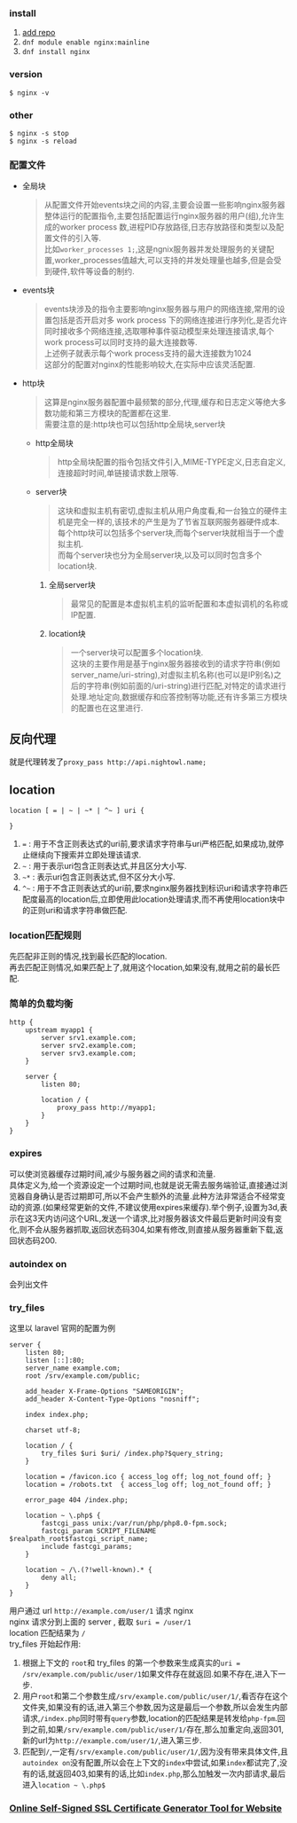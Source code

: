 ### install
1. [add repo](https://docs.nginx.com/nginx/admin-guide/installing-nginx/installing-nginx-open-source/)
2. `dnf module enable nginx:mainline`
3. `dnf install nginx`

### version
```
$ nginx -v
```
### other
```
$ nginx -s stop
$ nginx -s reload
```

### 配置文件
+ 全局块
    > 从配置文件开始events块之间的内容,主要会设置一些影响nginx服务器整体运行的配置指令,主要包括配置运行nginx服务器的用户(组),允许生成的worker process 数,进程PID存放路径,日志存放路径和类型以及配置文件的引入等.  
    > 比如`worker_processes 1;`,这是ngnix服务器并发处理服务的关键配置,worker_processes值越大,可以支持的并发处理量也越多,但是会受到硬件,软件等设备的制约.
+ events块
    > events块涉及的指令主要影响nginx服务器与用户的网络连接,常用的设置包括是否开启对多 work process 下的网络连接进行序列化,是否允许同时接收多个网络连接,选取哪种事件驱动模型来处理连接请求,每个work process可以同时支持的最大连接数等.  
    > 上述例子就表示每个work process支持的最大连接数为1024  
    > 这部分的配置对nginx的性能影响较大,在实际中应该灵活配置.
+ http块
    > 这算是nginx服务器配置中最频繁的部分,代理,缓存和日志定义等绝大多数功能和第三方模块的配置都在这里.  
    > 需要注意的是:http块也可以包括http全局块,server块
    + http全局块
        > http全局块配置的指令包括文件引入,MIME-TYPE定义,日志自定义,连接超时时间,单链接请求数上限等.
    - server块
        > 这块和虚拟主机有密切,虚拟主机从用户角度看,和一台独立的硬件主机是完全一样的,该技术的产生是为了节省互联网服务器硬件成本.  
        > 每个http块可以包括多个server块,而每个server块就相当于一个虚拟主机.  
        > 而每个server块也分为全局server块,以及可以同时包含多个location块.
        1. 全局server块
            > 最常见的配置是本虚拟机主机的监听配置和本虚拟调机的名称或IP配置.
        2. location块
            > 一个server块可以配置多个location块.  
            > 这块的主要作用是基于nginx服务器接收到的请求字符串(例如server_name/uri-string),对虚拟主机名称(也可以是IP别名)之后的字符串(例如前面的/uri-string)进行匹配,对特定的请求进行处理.地址定向,数据缓存和应答控制等功能,还有许多第三方模块的配置也在这里进行.

## 反向代理
就是代理转发了`proxy_pass http://api.nightowl.name;`

## location
```nginx
location [ = | ~ | ~* | ^~ ] uri {

}
```
1. `=` : 用于不含正则表达式的uri前,要求请求字符串与uri严格匹配,如果成功,就停止继续向下搜索并立即处理该请求.
2. `~` : 用于表示uri包含正则表达式,并且区分大小写.
3. `~*` : 表示uri包含正则表达式,但不区分大小写.
4. `^~` : 用于不含正则表达式的uri前,要求nginx服务器找到标识uri和请求字符串匹配度最高的location后,立即使用此location处理请求,而不再使用location块中的正则uri和请求字符串做匹配.

### location匹配规则
先匹配非正则的情况,找到最长匹配的location.  
再去匹配正则情况,如果匹配上了,就用这个location,如果没有,就用之前的最长匹配.

### 简单的负载均衡
```nginx
http {
    upstream myapp1 {
        server srv1.example.com;
        server srv2.example.com;
        server srv3.example.com;
    }

    server {
        listen 80;

        location / {
            proxy_pass http://myapp1;
        }
    }
}
```

### expires
可以使浏览器缓存过期时间,减少与服务器之间的请求和流量.  
具体定义为,给一个资源设定一个过期时间,也就是说无需去服务端验证,直接通过浏览器自身确认是否过期即可,所以不会产生额外的流量.此种方法非常适合不经常变动的资源.(如果经常更新的文件,不建议使用expires来缓存).举个例子,设置为3d,表示在这3天内访问这个URL,发送一个请求,比对服务器该文件最后更新时间没有变化,则不会从服务器抓取,返回状态码304,如果有修改,则直接从服务器重新下载,返回状态码200.

### autoindex on
会列出文件


### try_files
这里以 laravel 官网的配置为例
```nginx
server {
    listen 80;
    listen [::]:80;
    server_name example.com;
    root /srv/example.com/public;
 
    add_header X-Frame-Options "SAMEORIGIN";
    add_header X-Content-Type-Options "nosniff";
 
    index index.php;
 
    charset utf-8;
 
    location / {
        try_files $uri $uri/ /index.php?$query_string;
    }
 
    location = /favicon.ico { access_log off; log_not_found off; }
    location = /robots.txt  { access_log off; log_not_found off; }
 
    error_page 404 /index.php;
 
    location ~ \.php$ {
        fastcgi_pass unix:/var/run/php/php8.0-fpm.sock;
        fastcgi_param SCRIPT_FILENAME $realpath_root$fastcgi_script_name;
        include fastcgi_params;
    }
 
    location ~ /\.(?!well-known).* {
        deny all;
    }
}
```
用户通过 url `http://example.com/user/1` 请求 nginx  
nginx 请求分到上面的 server , 截取 `$uri = /user/1`  
location 匹配结果为 `/`  
try_files 开始起作用:  
1. 根据上下文的 `root`和 try_files 的第一个参数来生成真实的`uri = /srv/example.com/public/user/1`如果文件存在就返回.如果不存在,进入下一步.
2. 用户`root`和第二个参数生成`/srv/example.com/public/user/1/`,看否存在这个文件夹,如果没有的话,进入第三个参数,因为这是最后一个参数,所以会发生内部请求,`/index.php`同时带有`query`参数,location的匹配结果是转发给`php-fpm`.回到之前,如果`/srv/example.com/public/user/1/`存在,那么加重定向,返回301,新的url为`http://example.com/user/1/`,进入第三步.
3. 匹配到`/`,一定有`/srv/example.com/public/user/1/`,因为没有带来具体文件,且`autoindex on`没有配置,所以会在上下文的`index`中尝试,如果`index`都试完了,没有的话,就返回403,如果有的话,比如`index.php`,那么加触发一次内部请求,最后进入`location ~ \.php$`



### [Online Self-Signed SSL Certificate Generator Tool for Website](https://regery.com/en/security/ssl-tools/self-signed-certificate-generator)










